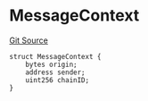 # MessageContext
[Git Source](https://github.com/zeta-chain/protocol-contracts/blob/03043003e2b510828e96289d740026d785c81bde/contracts/zevm/interfaces/UniversalContract.sol)


```solidity
struct MessageContext {
    bytes origin;
    address sender;
    uint256 chainID;
}
```

